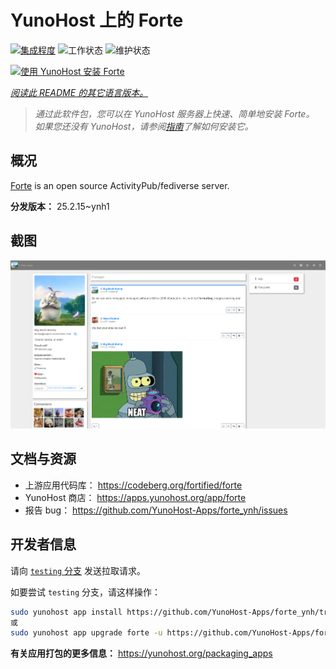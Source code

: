 <!--
注意：此 README 由 <https://github.com/YunoHost/apps/tree/master/tools/readme_generator> 自动生成
请勿手动编辑。
-->

# YunoHost 上的 Forte

[![集成程度](https://apps.yunohost.org/badge/integration/forte)](https://ci-apps.yunohost.org/ci/apps/forte/)
![工作状态](https://apps.yunohost.org/badge/state/forte)
![维护状态](https://apps.yunohost.org/badge/maintained/forte)

[![使用 YunoHost 安装 Forte](https://install-app.yunohost.org/install-with-yunohost.svg)](https://install-app.yunohost.org/?app=forte)

*[阅读此 README 的其它语言版本。](./ALL_README.md)*

> *通过此软件包，您可以在 YunoHost 服务器上快速、简单地安装 Forte。*  
> *如果您还没有 YunoHost，请参阅[指南](https://yunohost.org/install)了解如何安装它。*

## 概况

[Forte](https://codeberg.org/fortified/forte/) is an open source ActivityPub/fediverse server.


**分发版本：** 25.2.15~ynh1

## 截图

![Forte 的截图](./doc/screenshots/example.png)

## 文档与资源

- 上游应用代码库： <https://codeberg.org/fortified/forte>
- YunoHost 商店： <https://apps.yunohost.org/app/forte>
- 报告 bug： <https://github.com/YunoHost-Apps/forte_ynh/issues>

## 开发者信息

请向 [`testing` 分支](https://github.com/YunoHost-Apps/forte_ynh/tree/testing) 发送拉取请求。

如要尝试 `testing` 分支，请这样操作：

```bash
sudo yunohost app install https://github.com/YunoHost-Apps/forte_ynh/tree/testing --debug
或
sudo yunohost app upgrade forte -u https://github.com/YunoHost-Apps/forte_ynh/tree/testing --debug
```

**有关应用打包的更多信息：** <https://yunohost.org/packaging_apps>
